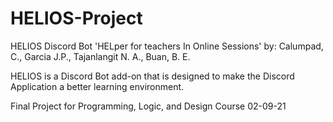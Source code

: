 # HELIOS-Project
HELIOS Discord Bot
'HELper for teachers In Online Sessions'
by: Calumpad, C., Garcia J.P., Tajanlangit N. A., Buan, B. E.

HELIOS is a Discord Bot add-on that is designed to make the Discord Application a better learning environment.
 
Final Project for Programming, Logic, and Design Course 02-09-21
